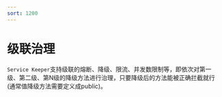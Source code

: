 ```yaml
---
sort: 1200
---
```


# 级联治理

`Service Keeper`支持级联的熔断、降级、限流、并发数限制等，即依次对第一级、第二级、第N级的降级方法进行治理，只要降级后的方法能被正确拦截就行(通常值降级方法需要定义成public)。
